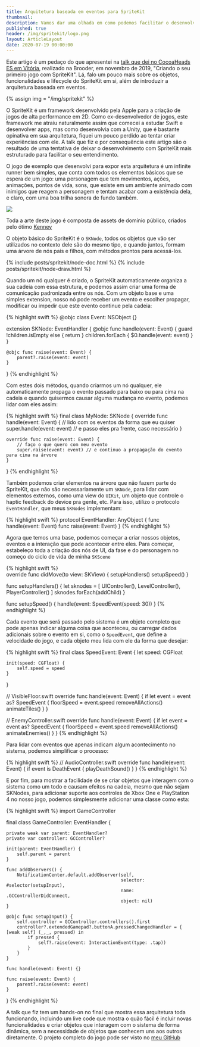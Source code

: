 ```yaml
---
title: Arquitetura baseada em eventos para SpriteKit
thumbnail: 
description: Vamos dar uma olhada em como podemos facilitar o desenvolvimento de apps com SpriteKit
published: true
header: /img/spritekit/logo.png
layout: ArticleLayout
date: 2020-07-19 00:00:00
---
```


Este artigo é um pedaço do que apresentei na [talk que dei no CocoaHeads ES em Vitória](https://www.youtube.com/watch?v=69lGgGLGoJQ), realizado na Brooder, em novembro de 2019, "Criando o seu primeiro jogo com SpriteKit". Lá, falo um pouco mais sobre os objetos, funcionalidades e lifecycle do SpriteKit em si, além de introduzir a arquitetura baseada em eventos.

{% assign img = "/img/spritekit" %}

O SpriteKit é um framework desenvolvido pela Apple para a criação de jogos de alta performance em 2D. Como ex-desenvolvedor de jogos, este framework me atraiu naturalmente assim que comecei a estudar Swift e desenvolver apps, mas como desenvolvia com a Unity, que é bastante opinativa em sua arquitetura, fiquei um pouco perdido ao tentar criar experiências com ele. A talk que fiz e por consequência este artigo são o resultado de uma tentativa de deixar o desenvolvimento com SpriteKit mais estruturado para facilitar o seu entendimento.

O jogo de exemplo que desenvolvi para expor esta arquitetura é um infinite runner bem simples, que conta com todos os elementos básicos que se espera de um jogo: uma personagem que tem movimentos, ações, animações, pontos de vida, sons, que existe em um ambiente animado com inimigos que reagem a personagem e tentam acabar com a existência dela, e claro, com uma boa trilha sonora de fundo também.

![]({{img}}/game.jpeg)
<p class="center muted caption">Toda a arte deste jogo é composta de assets de domínio público, criados pelo ótimo <a href="https://kenney.nl">Kenney</a></p>

O objeto básico do SpriteKit é o `SKNode`, todos os objetos que vão ser utilizados no contexto dele são do mesmo tipo, e quando juntos, formam uma árvore de nós pais e filhos, com métodos prontos para acessá-los.

{% include posts/spritekit/node-doc.html %}
{% include posts/spritekit/node-draw.html %}

Quando um nó qualquer é criado, o SpriteKit automaticamente organiza a sua cadeia com essa estrutura, e podemos assim criar uma forma de comunicação padronizada entre os nós. Com um objeto base e uma simples extension, nosso nó pode receber um evento e escolher propagar, modificar ou impedir que este evento continue pela cadeia: 

{% highlight swift %}
@objc class Event: NSObject {}

extension SKNode: EventHandler {
    @objc func handle(event: Event) {
        guard !children.isEmpty else { return }
        children.forEach { $0.handle(event: event) }
    }

    @objc func raise(event: Event) {
        parent?.raise(event: event)
    }
}
{% endhighlight %}

Com estes dois métodos, quando criarmos um nó qualquer, ele automaticamente propaga o evento passado para baixo ou para cima na cadeia e quando quisermos causar alguma mudança no evento, podemos lidar com eles assim:

{% highlight swift %}
final class MyNode: SKNode {
    override func handle(event: Event) {
        // lido com os eventos da forma que eu quiser
        super.handle(event: event) // e passo eles pra frente, caso necessário
    }

    override func raise(event: Event) {
        // faço o que quero com meu evento
        super.raise(event: event) // e continuo a propagação do evento para cima na árvore
    }
}
{% endhighlight %}

Também podemos criar elementos na árvore que não fazem parte do SpriteKit, que não são necessariamente um `SKNode`, para lidar com elementos externos, como uma view do `UIKit`, um objeto que controle o haptic feedback do device pra gente, etc. Para isso, utilizo o protocolo `EventHandler`, que meus `SKNodes` implementam:

{% highlight swift %}
protocol EventHandler: AnyObject {
    func handle(event: Event)
    func raise(event: Event)
}
{% endhighlight %}

Agora que temos uma base, podemos começar a criar nossos objetos, eventos e a interação que pode acontecer entre eles. Para começar, estabeleço toda a criação dos nós de UI, da fase e do personagem no começo do ciclo de vida de minha `SKScene`

{% highlight swift %}    
override func didMove(to view: SKView) {
    setupHandlers()
    setupSpeed()
}

func setupHandlers() {
    let sknodes = [
        UIController(),
        LevelController(),
        PlayerController()
    ]
    sknodes.forEach(addChild)
}

func setupSpeed() {
    handle(event: SpeedEvent(speed: 30))
}
{% endhighlight %}

Cada evento que será passado pelo sistema é um objeto completo que pode apenas indicar alguma coisa que aconteceu, ou carregar dados adicionais sobre o evento em si, como o `SpeedEvent`, que define a velocidade do jogo, e cada objeto meu lida com ele da forma que desejar:

{% highlight swift %}
final class SpeedEvent: Event {
    let speed: CGFloat

    init(speed: CGFloat) {
        self.speed = speed
    }
}

// VisibleFloor.swift 
override func handle(event: Event) {
    if let event = event as? SpeedEvent {
        floorSpeed = event.speed
        removeAllActions()
        animateTiles()
    }
}

// EnemyController.swift
override func handle(event: Event) {
    if let event = event as? SpeedEvent {
        floorSpeed = event.speed
        removeAllActions()
        animateEnemies()
    }
}
{% endhighlight %}

Para lidar com eventos que apenas indicam algum acontecimento no sistema, podemos simplificar o processo:

{% highlight swift %}
// AudioController.swift
override func handle(event: Event) {
    if event is DeathEvent {
        playDeathSound()
    }
}
{% endhighlight %}

E por fim, para mostrar a facilidade de se criar objetos que interagem com o sistema como um todo e causam efeitos na cadeia, mesmo que não sejam SKNodes, para adicionar suporte aos controles de Xbox One e PlayStation 4 no nosso jogo, podemos simplesmente adicionar uma classe como esta: 

{% highlight swift %}
import GameController

final class GameController: EventHandler {

    private weak var parent: EventHandler?
    private var controller: GCController?

    init(parent: EventHandler) {
        self.parent = parent
    }

    func addObservers() {
        NotificationCenter.default.addObserver(self,
                                               selector: #selector(setupInput),
                                               name: .GCControllerDidConnect, 
                                               object: nil)
    }

    @objc func setupInput() {
        self.controller = GCController.controllers().first
        controller?.extendedGamepad?.buttonA.pressedChangedHandler = { [weak self] (_,_, pressed) in
            if pressed {
                self?.raise(event: InteractionEvent(type: .tap))
            }
        }
    }

    func handle(event: Event) {}

    func raise(event: Event) {
        parent?.raise(event: event)
    }

}
{% endhighlight %}

A talk que fiz tem um hands-on no final que mostra essa arquitetura toda funcionando, incluindo um live code que mostra o quão fácil é incluir novas funcionalidades e criar objetos que interagem com o sistema de forma dinâmica, sem a necessidade de objetos que conhecem uns aos outros diretamente. O projeto completo do jogo pode ser visto no [meu GitHub](https://github.com/loloop/SpriteKitCocoaHeadsES)
